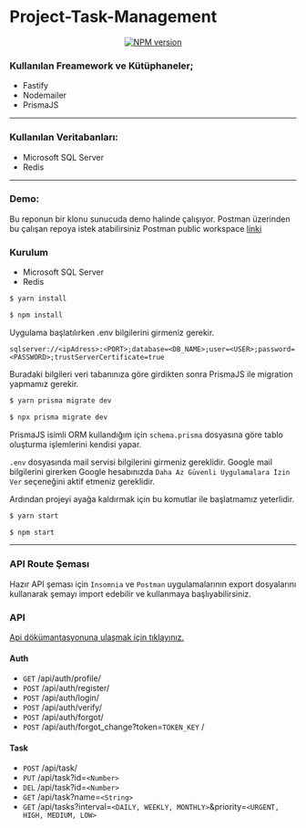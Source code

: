# Project-Task-Management

<div align="center">

[![NPM version](https://img.shields.io/npm/v/fastify.svg?style=flat)](https://www.npmjs.com/package/fastify)
</div>


### Kullanılan Freamework ve Kütüphaneler;
- Fastify
- Nodemailer
- PrismaJS
---
### Kullanılan Veritabanları:
- Microsoft SQL Server
- Redis
---

### Demo:
Bu reponun bir klonu sunucuda demo halinde çalışıyor. Postman üzerinden bu çalışan repoya istek atabilirsiniz Postman public workspace [linki](https://postman.com/lively-resonance-888420/workspace/project-task-management)

### Kurulum
- Microsoft SQL Server
- Redis

```bash
$ yarn install
```

```bash
$ npm install
```

Uygulama başlatılırken .env bilgilerini girmeniz gerekir.

```dotenv
sqlserver://<ipAdress>:<PORT>;database=<DB_NAME>;user=<USER>;password=<PASSWORD>;trustServerCertificate=true
```
Buradaki bilgileri veri tabanınıza göre girdikten sonra PrismaJS ile migration yapmamız gerekir.

```bash
$ yarn prisma migrate dev
```

```bash
$ npx prisma migrate dev
```
PrismaJS isimli ORM kullandığım için `schema.prisma` dosyasına göre tablo oluşturma işlemlerini kendisi yapar.

`.env` dosyasında mail servisi bilgilerini girmeniz gereklidir. Google mail bilgilerini girerken Google hesabınızda `Daha Az Güvenli Uygulamalara İzin Ver` seçeneğini aktif etmeniz gereklidir.

Ardından projeyi ayağa kaldırmak için bu komutlar ile başlatmamız yeterlidir.

```bash
$ yarn start
```
```bash
$ npm start 
```
---
### API Route Şeması
Hazır API şeması için `Insomnia` ve `Postman` uygulamalarının export dosyalarını kullanarak şemayı import edebilir ve 
kullanmaya başlıyabilirsiniz.

### API
[Api dökümantasyonuna ulaşmak için tıklayınız.](https://documenter.getpostman.com/view/20866292/UyxdLUwK)

#### Auth

- `GET` /api/auth/profile/
- `POST` /api/auth/register/
- `POST` /api/auth/login/
- `POST` /api/auth/verify/
- `POST` /api/auth/forgot/
- `POST` /api/auth/forgot_change?token=`TOKEN_KEY` /

#### Task

- `POST` /api/task/
- `PUT` /api/task?id=`<Number>`
- `DEL` /api/task?id=`<Number>`
- `GET` /api/task?name=`<String>`
- `GET` /api/tasks?interval=`<DAILY, WEEKLY, MONTHLY>`&priority=`<URGENT, HIGH, MEDIUM, LOW>`
